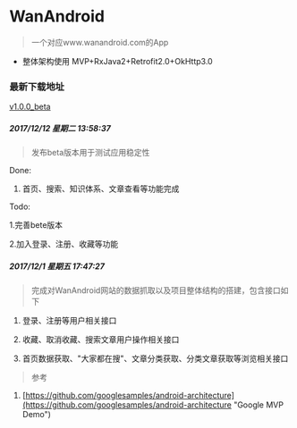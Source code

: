 # WanAndroid

> 一个对应www.wanandroid.com的App

+ 整体架构使用 MVP+RxJava2+Retrofit2.0+OkHttp3.0

### 最新下载地址

  [v1.0.0_beta](https://raw.githubusercontent.com/CB2Git/WanAndroid/master/release/WanAndroid_1.0.0_beta.apk)

##### 2017/12/12 星期二 13:58:37 

> 发布beta版本用于测试应用稳定性

Done:

 1. 首页、搜索、知识体系、文章查看等功能完成

Todo:

  1.完善bete版本

  2.加入登录、注册、收藏等功能 

##### 2017/12/1 星期五 17:47:27 

 > 完成对WanAndroid网站的数据抓取以及项目整体结构的搭建，包含接口如下

 1. 登录、注册等用户相关接口

 2. 收藏、取消收藏、搜索文章用户操作相关接口 

 3. 首页数据获取、"大家都在搜"、文章分类获取、分类文章获取等浏览相关接口
 
> 参考

 1. [https://github.com/googlesamples/android-architecture](https://github.com/googlesamples/android-architecture "Google MVP Demo")

